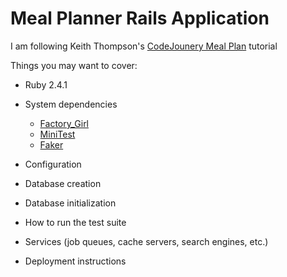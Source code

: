 # **Meal Planner Rails Application**

I am following Keith Thompson's [CodeJounery Meal Plan](https://github.com/coderjourney/meal_plan) tutorial

Things you may want to cover:

* Ruby 2.4.1

* System dependencies 
    * [Factory_Girl](https://github.com/thoughtbot/factory_bot)
    * [MiniTest](https://github.com/blowmage/minitest-rails)
    * [Faker](https://github.com/stympy/faker)
    
* Configuration

* Database creation

* Database initialization

* How to run the test suite

* Services (job queues, cache servers, search engines, etc.)

* Deployment instructions

